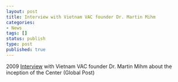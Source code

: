 ```yaml
---
layout: post
title: Interview with Vietnam VAC founder Dr. Martin Mihm
categories:
- News
tags: []
status: publish
type: post
published: true
---
```

2009 [Interview](http://www.globalpost.com/dispatch/health/090212/boston-doctor-establishes-childrens-clinic-vietnam) with Vietnam VAC founder Dr. Martin Mihm about the inception of the Center (Global Post)
